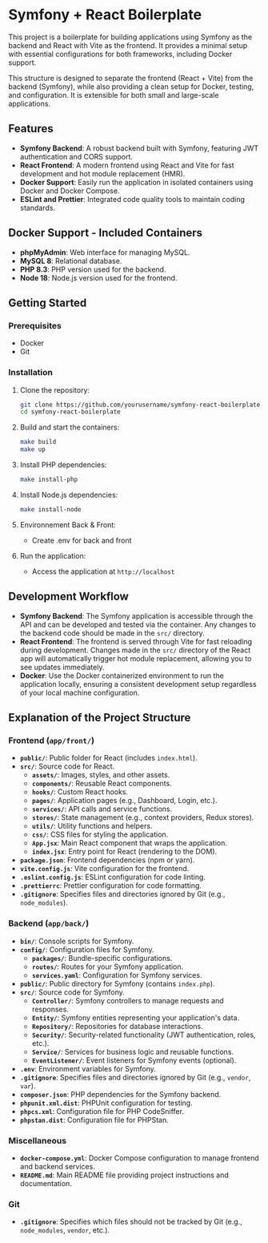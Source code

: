 # Symfony + React Boilerplate

This project is a boilerplate for building applications using Symfony as the backend and React with Vite as the frontend. It provides a minimal setup with essential configurations for both frameworks, including Docker support.

This structure is designed to separate the frontend (React + Vite) from the backend (Symfony), while also providing a clean setup for Docker, testing, and configuration. It is extensible for both small and large-scale applications.

## Features

- **Symfony Backend**: A robust backend built with Symfony, featuring JWT authentication and CORS support.
- **React Frontend**: A modern frontend using React and Vite for fast development and hot module replacement (HMR).
- **Docker Support**: Easily run the application in isolated containers using Docker and Docker Compose.
- **ESLint and Prettier**: Integrated code quality tools to maintain coding standards.

## Docker Support - Included Containers

- **phpMyAdmin**: Web interface for managing MySQL.
- **MySQL 8**: Relational database.
- **PHP 8.3**: PHP version used for the backend.
- **Node 18**: Node.js version used for the frontend.

## Getting Started

### Prerequisites

- Docker
- Git

### Installation

1. Clone the repository:

   ```bash
   git clone https://github.com/yourusername/symfony-react-boilerplate.git
   cd symfony-react-boilerplate
   ```

2. Build and start the containers:

   ```bash
   make build
   make up
   ```

3. Install PHP dependencies:

   ```bash
   make install-php
   ```

4. Install Node.js dependencies:

   ```bash
   make install-node
   ```

5. Environnement Back & Front:

   - Create .env for back and front

6. Run the application:

   - Access the application at `http://localhost`

## Development Workflow

- **Symfony Backend**: The Symfony application is accessible through the API and can be developed and tested via the container. Any changes to the backend code should be made in the `src/` directory.
- **React Frontend**: The frontend is served through Vite for fast reloading during development. Changes made in the `src/` directory of the React app will automatically trigger hot module replacement, allowing you to see updates immediately.
- **Docker**: Use the Docker containerized environment to run the application locally, ensuring a consistent development setup regardless of your local machine configuration.

## Explanation of the Project Structure

### Frontend (`app/front/`)

- **`public/`**: Public folder for React (includes `index.html`).
- **`src/`**: Source code for React.
  - **`assets/`**: Images, styles, and other assets.
  - **`components/`**: Reusable React components.
  - **`hooks/`**: Custom React hooks.
  - **`pages/`**: Application pages (e.g., Dashboard, Login, etc.).
  - **`services/`**: API calls and service functions.
  - **`stores/`**: State management (e.g., context providers, Redux stores).
  - **`utils/`**: Utility functions and helpers.
  - **`css/`**: CSS files for styling the application.
  - **`App.jsx`**: Main React component that wraps the application.
  - **`index.jsx`**: Entry point for React (rendering to the DOM).
- **`package.json`**: Frontend dependencies (npm or yarn).
- **`vite.config.js`**: Vite configuration for the frontend.
- **`.eslint.config.js`**: ESLint configuration for code linting.
- **`.prettierrc`**: Prettier configuration for code formatting.
- **`.gitignore`**: Specifies files and directories ignored by Git (e.g., `node_modules`).

### Backend (`app/back/`)

- **`bin/`**: Console scripts for Symfony.
- **`config/`**: Configuration files for Symfony.
  - **`packages/`**: Bundle-specific configurations.
  - **`routes/`**: Routes for your Symfony application.
  - **`services.yaml`**: Configuration for Symfony services.
- **`public/`**: Public directory for Symfony (contains `index.php`).
- **`src/`**: Source code for Symfony.
  - **`Controller/`**: Symfony controllers to manage requests and responses.
  - **`Entity/`**: Symfony entities representing your application's data.
  - **`Repository/`**: Repositories for database interactions.
  - **`Security/`**: Security-related functionality (JWT authentication, roles, etc.).
  - **`Service/`**: Services for business logic and reusable functions.
  - **`EventListener/`**: Event listeners for Symfony events (optional).
- **`.env`**: Environment variables for Symfony.
- **`.gitignore`**: Specifies files and directories ignored by Git (e.g., `vendor`, `var`).
- **`composer.json`**: PHP dependencies for the Symfony backend.
- **`phpunit.xml.dist`**: PHPUnit configuration for testing.
- **`phpcs.xml`**: Configuration file for PHP CodeSniffer.
- **`phpstan.dist`**: Configuration file for PHPStan.

### Miscellaneous

- **`docker-compose.yml`**: Docker Compose configuration to manage frontend and backend services.
- **`README.md`**: Main README file providing project instructions and documentation.

### Git

- **`.gitignore`**: Specifies which files should not be tracked by Git (e.g., `node_modules`, `vendor`, etc.).